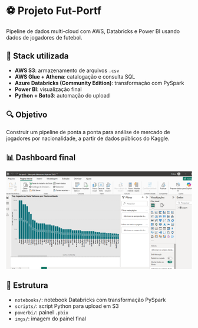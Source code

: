 # ⚽ Projeto Fut-Portf

Pipeline de dados multi-cloud com AWS, Databricks e Power BI usando dados de jogadores de futebol.

## 🔗 Stack utilizada
- **AWS S3**: armazenamento de arquivos `.csv`
- **AWS Glue + Athena**: catalogação e consulta SQL
- **Azure Databricks (Community Edition)**: transformação com PySpark
- **Power BI**: visualização final
- **Python + Boto3**: automação do upload

## 🔍 Objetivo
Construir um pipeline de ponta a ponta para análise de mercado de jogadores por nacionalidade, a partir de dados públicos do Kaggle.

## 📊 Dashboard final
![Dashboard](imgs/dashboard_preview.png)

## 📁 Estrutura
- `notebooks/`: notebook Databricks com transformação PySpark
- `scripts/`: script Python para upload em S3
- `powerbi/`: painel `.pbix`
- `imgs/`: imagem do painel final
